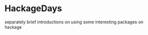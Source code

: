 HackageDays
===========

separately brief introductions on using some interesting packages on hackage
